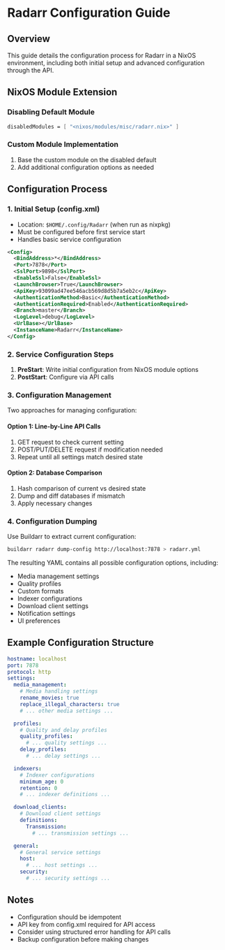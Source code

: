 # Radarr Configuration Guide

## Overview
This guide details the configuration process for Radarr in a NixOS environment, including both initial setup and advanced configuration through the API.

## NixOS Module Extension

### Disabling Default Module
```nix
disabledModules = [ "<nixos/modules/misc/radarr.nix>" ]
```

### Custom Module Implementation
1. Base the custom module on the disabled default
2. Add additional configuration options as needed

## Configuration Process

### 1. Initial Setup (config.xml)
- Location: `$HOME/.config/Radarr` (when run as nixpkg)
- Must be configured before first service start
- Handles basic service configuration

```xml
<Config>
  <BindAddress>*</BindAddress>
  <Port>7878</Port>
  <SslPort>9898</SslPort>
  <EnableSsl>False</EnableSsl>
  <LaunchBrowser>True</LaunchBrowser>
  <ApiKey>93099ad47ee546acb569d8d5b7a5eb2c</ApiKey>
  <AuthenticationMethod>Basic</AuthenticationMethod>
  <AuthenticationRequired>Enabled</AuthenticationRequired>
  <Branch>master</Branch>
  <LogLevel>debug</LogLevel>
  <UrlBase></UrlBase>
  <InstanceName>Radarr</InstanceName>
</Config>
```

### 2. Service Configuration Steps
1. **PreStart**: Write initial configuration from NixOS module options
2. **PostStart**: Configure via API calls

### 3. Configuration Management
Two approaches for managing configuration:

#### Option 1: Line-by-Line API Calls
1. GET request to check current setting
2. POST/PUT/DELETE request if modification needed
3. Repeat until all settings match desired state

#### Option 2: Database Comparison
1. Hash comparison of current vs desired state
2. Dump and diff databases if mismatch
3. Apply necessary changes

### 4. Configuration Dumping
Use Buildarr to extract current configuration:
```bash
buildarr radarr dump-config http://localhost:7878 > radarr.yml
```

The resulting YAML contains all possible configuration options, including:
- Media management settings
- Quality profiles
- Custom formats
- Indexer configurations
- Download client settings
- Notification settings
- UI preferences

## Example Configuration Structure
```yaml
hostname: localhost
port: 7878
protocol: http
settings:
  media_management:
    # Media handling settings
    rename_movies: true
    replace_illegal_characters: true
    # ... other media settings ...

  profiles:
    # Quality and delay profiles
    quality_profiles:
      # ... quality settings ...
    delay_profiles:
      # ... delay settings ...

  indexers:
    # Indexer configurations
    minimum_age: 0
    retention: 0
    # ... indexer definitions ...

  download_clients:
    # Download client settings
    definitions:
      Transmission:
        # ... transmission settings ...

  general:
    # General service settings
    host:
      # ... host settings ...
    security:
      # ... security settings ...
```

## Notes
- Configuration should be idempotent
- API key from config.xml required for API access
- Consider using structured error handling for API calls
- Backup configuration before making changes
